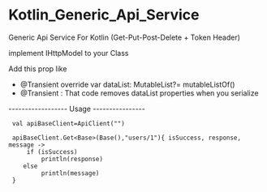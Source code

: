 # Kotlin_Generic_Api_Service
Generic Api Service For Kotlin (Get-Put-Post-Delete + Token Header)

implement IHttpModel to your Class

Add this prop like 
  - @Transient  override var dataList: MutableList<Base>?= mutableListOf<Base>()
  - @Transient : That code removes dataList properties when you serialize
  
  
  ------------------  Usage   ----------------
  
     val apiBaseClient=ApiClient("")

     apiBaseClient.Get<Base>(Base(),"users/1"){ isSuccess, response, message ->
         if (isSuccess)
             println(response)
        else 
             println(message)
     }
